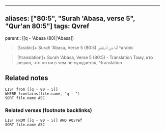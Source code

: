 
---
aliases: ["80:5", "Surah 'Abasa, verse 5", "Qur'an 80:5"]
tags: Qvref
---

parent:: [[q - 'Abasa (80)|'Abasa]]

> [!arabic]+ Surah 'Abasa, Verse 5 (80:5)
> <span class="quran-arabic">أَمَّا مَنِ ٱسْتَغْنَىٰ</span>
^arabic

> [!translation]+ Surah 'Abasa, Verse 5 (80:5) - Translation
> Тому, кто решил, что он ни в чем не нуждается,
^translation



## Related notes
```dataview
LIST from [[q - 80 - 5]]
WHERE !contains(file.name, "q - ")
SORT file.name ASC
```

### Related verses (footnote backlinks)
```dataview
LIST FROM [[q - 80 - 5]] AND #Qvref
SORT file.name ASC
```


